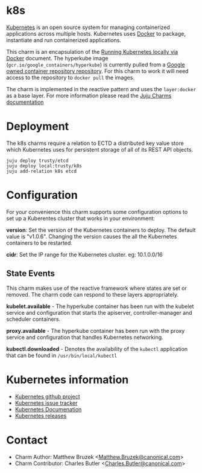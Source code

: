 # k8s

[Kubernetes](https://github.com/kubernetes/kubernetes) is an open
source  system for managing containerized applications across multiple hosts.
Kubernetes uses [Docker](http://www.docker.io/) to package, instantiate and run
containerized applications.

This charm is an encapsulation of the
[Running Kubernetes locally via Docker](https://github.com/kubernetes/kubernetes/blob/master/docs/getting-started-guides/docker.md)
document.  The hyperkube image (`gcr.io/google_containers/hyperkube`) is
currently pulled from a [Google owned container repository
repository](https://cloud.google.com/container-registry/).  For this charm to
work it will need access to the repository to `docker pull` the images.

The charm is implemented in the reactive pattern and uses the
`layer:docker` as a base layer.  For more information please read the
[Juju Charms documentation](https://jujucharms.com/docs/devel/authors-charm-composing)


# Deployment
The k8s charms require a relation to ECTD a distributed key value store
which Kubernetes uses for persistent storage of all of its REST API objects.

```
juju deploy trusty/etcd
juju deploy local:trusty/k8s
juju add-relation k8s etcd
```

# Configuration
For your convenience this charm supports some configuration options to set up
a Kuberentes cluster that works in your environment:  

**version**: Set the version of the Kubernetes containers to deploy.
The default value is "v1.0.6".  Changing the version causes the all the
Kubernetes containers to be restarted.

**cidr**: Set the IP range for the Kubernetes cluster. eg: 10.1.0.0/16


## State Events
This charm makes use of the reactive framework where states are set or removed.
The charm code can respond to these layers appropriately.

  **kubelet.available** - The hyperkube container has been run with the kubelet
 service and configuration that starts the apiserver, controller-manager and
 scheduler containers.

 **proxy.available** - The hyperkube container has been run with the proxy
 service and configuration that handles Kubernetes networking.

 **kubectl.downloaded** - Denotes the availability of the `kubectl` application
 that can be found in `/usr/bin/local/kubectl`

# Kubernetes information

 - [Kubernetes github project](https://github.com/kubernetes/kubernetes)
 - [Kubernetes issue tracker](https://github.com/kubernetes/kubernetes/issues)
 - [Kubernetes Documenation](https://github.com/kubernetes/kubernetes/tree/master/docs)
 - [Kubernetes releases](https://github.com/kubernetes/kubernetes/releases)

# Contact

 * Charm Author: Matthew Bruzek &lt;Matthew.Bruzek@canonical.com&gt;
 * Charm Contributor: Charles Butler &lt;Charles.Butler@canonical.com&gt;
